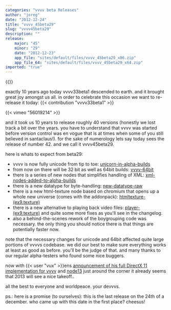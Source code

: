 ```yaml
---
categories: "vvvv beta Releases"
author: "joreg"
date: "2012-12-24"
title: "vvvv_45beta29"
slug: "vvvv45beta29"
description: ""
release: 
    major: "45"
    minor: "29"
    date: "2012-12-23"
    app_file: "sites/default/files/vvvv_45beta29_x86.zip"
    app_file_64: "sites/default/files/vvvv_45beta29_x64.zip"
imported: "true"
---
```


{{<previousRelease>}}


exactly 10 years ago today vvvv33beta1 descended to earth. and it brought great joy amongst us all. in order to celebrate this occasion we want to re-release it today: {{< contribution "vvvv33beta1" >}}

{{< vimeo "56019214" >}}

and it took us 10 years to release roughly 40 versions (honestly we lost track a bit over the years. you have to understand that vvvv was started before version control was en vogue that is at times when some of you still believed in santaclaus!). for the sake of numerology lets say today sees the release of number 42. and we call it vvvv45beta29.

here is whats to expect from beta29:
* vvvv is now fully unicode from tip to toe: [unicorn-in-alpha-builds](/blog/2012/unicorn-in-alpha-builds)
* from now on there will be 32 bit as well as 64bit builds: [vvvv-64bit](/blog/2012/vvvv-64bit)
* there is a series of new nodes that simplifies handling of XML: [xml-nodes-added-to-alpha-builds](/blog/2012/xml-nodes-added-to-alpha-builds)
* there is a new datatype for byte-handling: [new-datatype-raw](/blog/2012/new-datatype-raw)
* there is a new html-texture node based on chromium that opens up a whole new universe (comes with the addonpack): [htmltexture-(ex9.texture)](/blog/2012/htmltexture-(ex9.texture))
* there is a new alternative to playing back video files: [player-(ex9.texture)](/blog/2012/player-(ex9.texture))
and quite some more fixes as you'll see in the changelog.
* also a behind-the-scenes rework of the boygrouping code was necessary. the only thing you should notice there is that things are potentially faster now. 

note that the necessary changes for unicode and 64bit affected quite large portions of vvvvs codebase. we did our best to make sure everything works at least as good as before. you'll be the judge of that. and many thanks to our regular alpha-testers who found some nice buggers. 

now with {{< user "vux" >}}ens [announcement of his full DirectX 11 implementation for vvvv](/blog/2012/everything-you-know) and [node13](http://node13.vvvv.org) just around the corner it already seems that 2013 will see a nice takeoff..

all the best to everyone and worldpeace.
your devvvs.

ps.: here is a promise (to ourselves): this is the last release on the 24th of a december. who came up with this date in the first place? cheesus!
